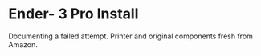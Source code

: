 # Ender- 3 Pro Install


Documenting a failed attempt. Printer and original components fresh from Amazon.



